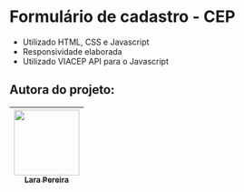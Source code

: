 # Formulário de cadastro - CEP

- Utilizado HTML, CSS e Javascript
- Responsividade elaborada
- Utilizado VIACEP API para o Javascript


## Autora do projeto:

| [<img src="https://media.licdn.com/dms/image/C4D03AQGh9BdP5Om_Rw/profile-displayphoto-shrink_200_200/0/1642126805674?e=1693440000&v=beta&t=TfK03jWv80-quDwb3s7KLhku_IPACHECFTxo79S85V0" width=115><br><sub>Lara Pereira</sub>](https://www.linkedin.com/in/lara-berns-pereira) |    
| :---: | 